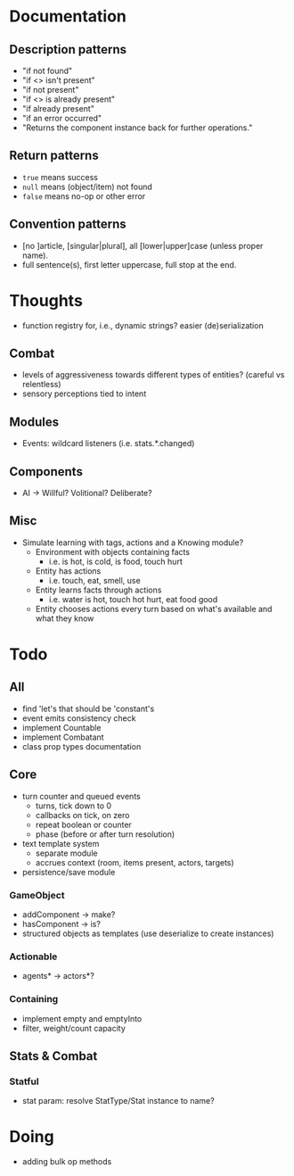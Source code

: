 # Documentation
## Description patterns
- "if not found"
- "if <> isn't present"
- "if not present"
- "if <> is already present"
- "if already present"
- "if an error occurred"
- "Returns the component instance back for further operations."
## Return patterns
- `true` means success
- `null` means (object/item) not found
- `false` means no-op or other error
## Convention patterns
- [no ]article, [singular|plural], all [lower|upper]case (unless proper name).
- full sentence(s), first letter uppercase, full stop at the end.


# Thoughts
- function registry for, i.e., dynamic strings? easier (de)serialization
## Combat
- levels of aggressiveness towards different types of entities? (careful vs relentless)
- sensory perceptions tied to intent
## Modules
- Events: wildcard listeners (i.e. stats.*.changed)
## Components
- AI -> Willful? Volitional? Deliberate?
## Misc
- Simulate learning with tags, actions and a Knowing module?
	- Environment with objects containing facts
		- i.e. is hot, is cold, is food, touch hurt
	- Entity has actions
		- i.e. touch, eat, smell, use
	- Entity learns facts through actions
		- i.e. water is hot, touch hot hurt, eat food good
	- Entity chooses actions every turn based on what's available and what they know

# Todo
## All
- find 'let's that should be 'constant's
- event emits consistency check
- implement Countable
- implement Combatant
- class prop types documentation
## Core
- turn counter and queued events
	- turns, tick down to 0
	- callbacks on tick, on zero
	- repeat boolean or counter
	- phase (before or after turn resolution)
- text template system
	- separate module
	- accrues context (room, items present, actors, targets)
- persistence/save module
### GameObject
- addComponent -> make?
- hasComponent -> is?
- structured objects as templates (use deserialize to create instances)
### Actionable
- agents* -> actors*?
### Containing
- implement empty and emptyInto
- filter, weight/count capacity


## Stats & Combat
### Statful
- stat param: resolve StatType/Stat instance to name?

# Doing
- adding bulk op methods